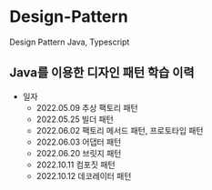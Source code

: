 # Design-Pattern

Design Pattern Java, Typescript

## Java를 이용한 디자인 패턴 학습 이력

- 일자
  - 2022.05.09 추상 팩토리 패턴
  - 2022.05.25 빌더 패턴
  - 2022.06.02 팩토리 메서드 패턴, 프로토타입 패턴
  - 2022.06.03 어댑터 패턴
  - 2022.06.20 브릿지 패턴
  - 2022.10.11 컴포짓 패턴
  - 2022.10.12 데코레이터 패턴
